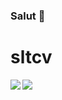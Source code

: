 ### Salut 👋
# sltcv
<p align='center'>
<img align="left" src="https://github-readme-stats.vercel.app/api?username=GAGOU78&show_icons=true&theme=jolly&count_private=true"/>
<img align="left" src="https://github-readme-stats.vercel.app/api/top-langs/?username=GAGOU78&compact&theme=jolly&count_private=true"/>
</p>
